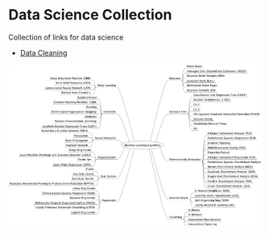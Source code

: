 # Data Science Collection

Collection of links for data science
- [Data Cleaning](DataCleaning.md)

![algo](algo.png)
